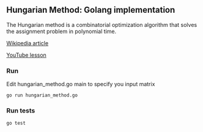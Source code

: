 ## Hungarian Method: Golang implementation

The Hungarian method is a combinatorial optimization algorithm that solves the assignment problem in polynomial time.

[Wikipedia article](https://en.wikipedia.org/wiki/Hungarian_algorithm)

[YouTube lesson](https://www.youtube.com/watch?v=ezSx8OyBZVc)

### Run
Edit hungarian_method.go main to specify you input matrix
```
go run hungarian_method.go
```

### Run tests
```
go test
```
